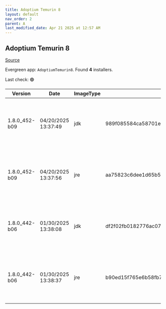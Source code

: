 ```yaml
---
title: Adoptium Temurin 8
layout: default
nav_order: 2
parent: A
last_modified_date: Apr 21 2025 at 12:57 AM
---
```


## Adoptium Temurin 8

[Source](https://adoptium.net/)

Evergreen app: `AdoptiumTemurin8`. Found **4** installers.

Last check: 🟢

| Version       | Date                | ImageType | Checksum                                                         | Size     | Architecture | Type | URI                                                                                                                                                                                                                                                              |
| ------------- | ------------------- | --------- | ---------------------------------------------------------------- | -------- | ------------ | ---- | ---------------------------------------------------------------------------------------------------------------------------------------------------------------------------------------------------------------------------------------------------------------- |
| 1.8.0_452-b09 | 04/20/2025 13:37:49 | jdk       | 989f085584ca58701eab2d2b2f5576b7594325f0a6f85572b34586774963c46c | 89198592 | x64          | msi  | [https://github.com/adoptium/temurin8-binaries/releases/download/jdk8u452-b09/OpenJDK8U-jdk_x64_windows_hotspot_8u452b09.msi](https://github.com/adoptium/temurin8-binaries/releases/download/jdk8u452-b09/OpenJDK8U-jdk_x64_windows_hotspot_8u452b09.msi)       |
| 1.8.0_452-b09 | 04/20/2025 13:37:56 | jre       | aa75823c6dee1d65b53da6b1e9bd7de8a521e01f7e95dea2b5f104be0ee58242 | 32444416 | x64          | msi  | [https://github.com/adoptium/temurin8-binaries/releases/download/jdk8u452-b09/OpenJDK8U-jre_x64_windows_hotspot_8u452b09.msi](https://github.com/adoptium/temurin8-binaries/releases/download/jdk8u452-b09/OpenJDK8U-jre_x64_windows_hotspot_8u452b09.msi)       |
| 1.8.0_442-b06 | 01/30/2025 13:38:08 | jdk       | df2f02fb0182776ac0798029683785f9e863db3d15c16a4603d7d0e5636d59cd | 89370624 | x86          | msi  | [https://github.com/adoptium/temurin8-binaries/releases/download/jdk8u442-b06/OpenJDK8U-jdk_x86-32_windows_hotspot_8u442b06.msi](https://github.com/adoptium/temurin8-binaries/releases/download/jdk8u442-b06/OpenJDK8U-jdk_x86-32_windows_hotspot_8u442b06.msi) |
| 1.8.0_442-b06 | 01/30/2025 13:38:37 | jre       | b90ed15f765e6b58fb7d7e3997a7c976791993f8f15c6ca1941f845e31680b81 | 30527488 | x86          | msi  | [https://github.com/adoptium/temurin8-binaries/releases/download/jdk8u442-b06/OpenJDK8U-jre_x86-32_windows_hotspot_8u442b06.msi](https://github.com/adoptium/temurin8-binaries/releases/download/jdk8u442-b06/OpenJDK8U-jre_x86-32_windows_hotspot_8u442b06.msi) |
